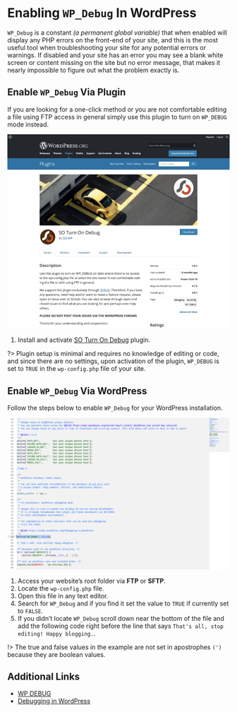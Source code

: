 # Enabling `WP_Debug` In WordPress

`WP_Debug` is a constant *(a permanent global variable)* that when enabled will display any PHP errors on the front-end of your site, and this is the most useful tool when troubleshooting your site for any potential errors or warnings. If disabled and your site has an error you may see a blank white screen or content missing on the site but no error message, that makes it nearly impossible to figure out what the problem exactly is.

## Enable `WP_Debug` Via Plugin

If you are looking for a one-click method or you are not comfortable editing a file using FTP access in general simply use this plugin to turn on `WP_DEBUG` mode instead.

![Enable WP_Debug Via Plugin](img/enabling-wp-debug-via-plugin.jpg)

1. Install and activate [SO Turn On Debug](https://wordpress.org/plugins/so-turn-on-debug/) plugin.

?> Plugin setup is minimal and requires no knowledge of editing or code, and since there are no settings, upon activation of the plugin, `WP_DEBUG` is set to `TRUE` in the `wp-config.php` file of your site.

## Enable `WP_Debug` Via WordPress

Follow the steps below to enable `WP_Debug` for your WordPress installation.

![Enable WP_Debug Via WordPress](img/enabling-wp_debug-via-wordpress.png)

1. Access your website’s root folder via **FTP** or **SFTP**.
2. Locate the `wp-config.php` file.
3. Open this file in any text editor.
4. Search for `WP_Debug` and if you find it set the value to `TRUE` if currently set to `FALSE`.
5. If you didn’t locate `WP_Debug` scroll down near the bottom of the file and add the following code right before the line that says `That's all, stop editing! Happy blogging.`.

!> The true and false values in the example are not set in apostrophes `(')` because they are boolean values.

## Additional Links

* [WP DEBUG](https://codex.wordpress.org/WP_DEBUG)
* [Debugging in WordPress](https://codex.wordpress.org/Debugging_in_WordPress)
